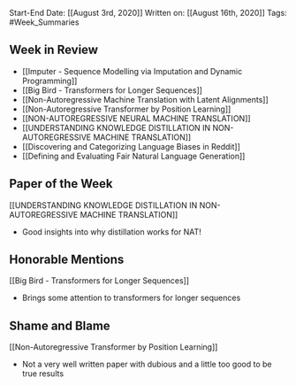 Start-End Date: [[August 3rd, 2020]]
Written on: [[August 16th, 2020]]
Tags: #Week_Summaries
## Week in Review
- [[Imputer - Sequence Modelling via Imputation and Dynamic Programming]]
- [[Big Bird - Transformers for Longer Sequences]]
- [[Non-Autoregressive Machine Translation with Latent Alignments]]
- [[Non-Autoregressive Transformer by Position Learning]]
- [[NON-AUTOREGRESSIVE NEURAL MACHINE TRANSLATION]]
- [[UNDERSTANDING KNOWLEDGE DISTILLATION IN NON-AUTOREGRESSIVE MACHINE TRANSLATION]]
- [[Discovering and Categorizing Language Biases in Reddit]]
- [[Defining and Evaluating Fair Natural Language Generation]]
## Paper of the Week

[[UNDERSTANDING KNOWLEDGE DISTILLATION IN NON-AUTOREGRESSIVE MACHINE TRANSLATION]]
- Good insights into why distillation works for NAT!
## Honorable Mentions
[[Big Bird - Transformers for Longer Sequences]]
- Brings some attention to transformers for longer sequences
## Shame and Blame
[[Non-Autoregressive Transformer by Position Learning]]
- Not a very well written paper with dubious and a little too good to be true results
